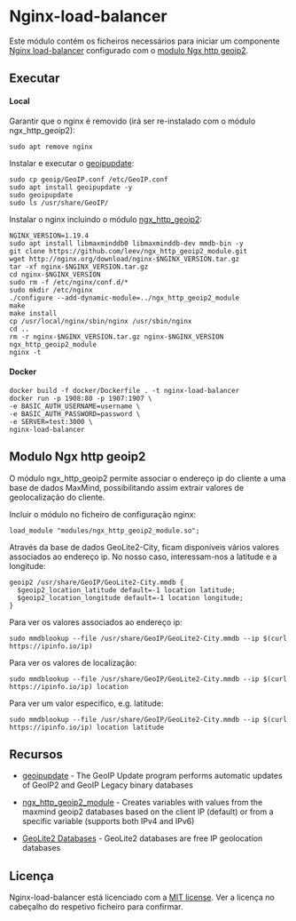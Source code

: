 # Nginx-load-balancer

Este módulo contém os ficheiros necessários para iniciar um componente [Nginx load-balancer](http://nginx.org/en/docs/http/load_balancing.html) 
configurado com o [modulo Ngx http geoip2](http://nginx.org/en/docs/http/ngx_http_geoip_module.html).

## Executar

#### Local

Garantir que o nginx é removido (irá ser re-instalado com o módulo ngx_http_geoip2):
```shell script
sudo apt remove nginx
```

Instalar e executar o [geoipupdate](https://github.com/maxmind/geoipupdate):
```shell script
sudo cp geoip/GeoIP.conf /etc/GeoIP.conf
sudo apt install geoipupdate -y
sudo geoipupdate
sudo ls /usr/share/GeoIP/
```

Instalar o nginx incluindo o módulo [ngx_http_geoip2](https://github.com/leev/ngx_http_geoip2_module):
```shell script
NGINX_VERSION=1.19.4
sudo apt install libmaxminddb0 libmaxminddb-dev mmdb-bin -y
git clone https://github.com/leev/ngx_http_geoip2_module.git
wget http://nginx.org/download/nginx-$NGINX_VERSION.tar.gz
tar -xf nginx-$NGINX_VERSION.tar.gz
cd nginx-$NGINX_VERSION
sudo rm -f /etc/nginx/conf.d/*
sudo mkdir /etc/nginx
./configure --add-dynamic-module=../ngx_http_geoip2_module
make
make install
cp /usr/local/nginx/sbin/nginx /usr/sbin/nginx
cd ..
rm -r nginx-$NGINX_VERSION.tar.gz nginx-$NGINX_VERSION ngx_http_geoip2_module
nginx -t
```

#### Docker
 
```shell script
docker build -f docker/Dockerfile . -t nginx-load-balancer  
docker run -p 1908:80 -p 1907:1907 \
-e BASIC_AUTH_USERNAME=username \
-e BASIC_AUTH_PASSWORD=password \
-e SERVER=test:3000 \
nginx-load-balancer 
```

## Modulo Ngx http geoip2

O módulo ngx_http_geoip2 permite associar o endereço ip do cliente a uma base de dados MaxMind, possibilitando assim
extrair valores de geolocalização do cliente.

Incluir o módulo no ficheiro de configuração nginx:
```shell script
load_module "modules/ngx_http_geoip2_module.so";
```

Através da base de dados GeoLite2-City, ficam disponíveis vários valores associados ao endereço ip. No nosso caso, interessam-nos a latitude e a longitude: 
```shell script
geoip2 /usr/share/GeoIP/GeoLite2-City.mmdb {
  $geoip2_location_latitude default=-1 location latitude;
  $geoip2_location_longitude default=-1 location longitude;
}
```

Para ver os valores associados ao endereço ip:
```shell script
sudo mmdblookup --file /usr/share/GeoIP/GeoLite2-City.mmdb --ip $(curl https://ipinfo.io/ip)
```

Para ver os valores de localização: 
```shell script
sudo mmdblookup --file /usr/share/GeoIP/GeoLite2-City.mmdb --ip $(curl https://ipinfo.io/ip) location
```

Para ver um valor especifico, e.g. latitude:
```shell script
sudo mmdblookup --file /usr/share/GeoIP/GeoLite2-City.mmdb --ip $(curl https://ipinfo.io/ip) location latitude
```

## Recursos

- [geoipupdate](https://github.com/maxmind/geoipupdate) - The GeoIP Update program performs automatic updates of GeoIP2 and GeoIP Legacy binary databases

- [ngx_http_geoip2_module](https://github.com/leev/ngx_http_geoip2_module) - Creates variables with values from the maxmind geoip2 databases based on the client IP (default) or from a specific variable (supports both IPv4 and IPv6)

- [GeoLite2 Databases](https://dev.maxmind.com/geoip/geoip2/geolite2/) - GeoLite2 databases are free IP geolocation databases 


## Licença

Nginx-load-balancer está licenciado com a [MIT license](../LICENSE). Ver a licença no cabeçalho do respetivo ficheiro para confirmar.